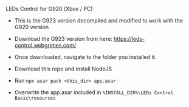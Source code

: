LEDs Control for G920 (Xbox / PC)

- This is the G923 version decompiled and modified to work with the G920 version
- Download the G923 version from here: https://leds-control.webgrimes.com/

- Once downloaded, navigate to the folder you installed it.
- Download this repo and install NodeJS
- Run `npx asar pack <this_dir> app.asar`
- Overwrite the app.asar included in `%INSTALL_DIR%\LEDs Control Basic\resources`